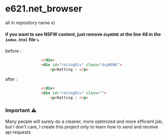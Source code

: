 # e621.net_browser
all in repository name x)





#### if you want to see NSFW content, just remove `dspNONE` at the line 48 in the `index.html` file ⤵

before :
```html
                </div>
                <div id="ratingDiv" class="dspNONE">
                    <p>Ratting : </p>
```
after :
```html
                </div>
                <div id="ratingDiv" class="">
                    <p>Ratting : </p>
```


### Important ⚠
Many people will surely do a cleaner, more optimized and more efficient job, but I don't care, I create this project only to learn how to send and receive api requests


